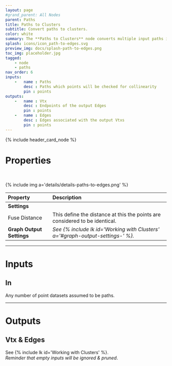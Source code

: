 ```yaml
---
layout: page
#grand_parent: All Nodes
parent: Paths
title: Paths to Clusters
subtitle: Convert paths to clusters.
color: white
summary: The **Paths to Clusters** node converts multiple input paths into edge clusters by fusing points but preserving edge relationships.
splash: icons/icon_path-to-edges.svg
preview_img: docs/splash-path-to-edges.png
toc_img: placeholder.jpg
tagged: 
    - node
    - paths
nav_order: 6
inputs:
    -   name : Paths
        desc : Paths which points will be checked for collinearity
        pin : points
outputs:
    -   name : Vtx
        desc : Endpoints of the output Edges
        pin : points
    -   name : Edges
        desc : Edges associated with the output Vtxs
        pin : points
---
```


{% include header_card_node %}

# Properties
<br>

{% include img a='details/details-paths-to-edges.png' %} 

| Property       | Description          |
|:-------------|:------------------|
|**Settings**||
| Fuse Distance           | This define the distance at this the points are considered to be identical.  |
| **Graph Output Settings**           | *See {% include lk id='Working with Clusters' a='#graph-output-settings-' %}.* |

---
# Inputs
## In
Any number of point datasets assumed to be paths.

---
# Outputs
## Vtx & Edges
See {% include lk id='Working with Clusters' %}.  
*Reminder that empty inputs will be ignored & pruned*.
